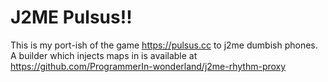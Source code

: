 # J2ME Pulsus!!

This is my port-ish of the game https://pulsus.cc to j2me dumbish phones. A builder which injects maps in is available at https://github.com/ProgrammerIn-wonderland/j2me-rhythm-proxy
